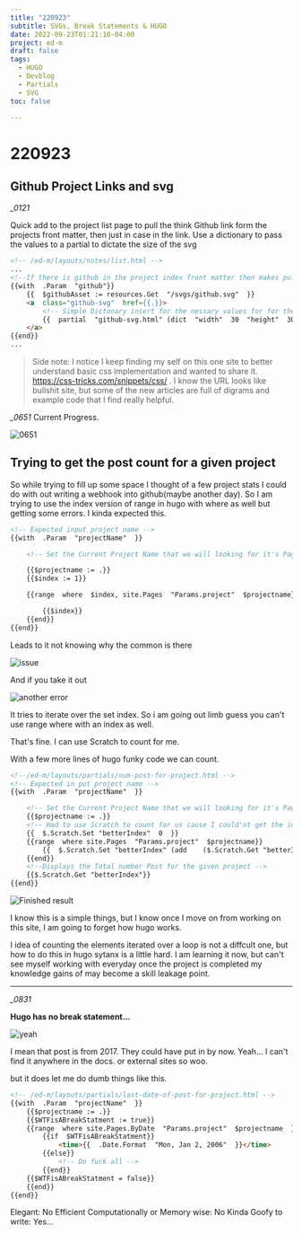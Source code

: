 ```yaml
---
title: "220923"
subtitle: SVGs, Break Statements & HUGO
date: 2022-09-23T01:21:10-04:00
project: ed-m
draft: false
tags:
  - HUGO
  - Devblog
  - Partials
  - SVG  
toc: false

---
```


# 220923

## Github Project Links and svg

*_0121*

Quick add to the project list page to pull the think Github link form the projects front matter, then just in case in the link. Use a dictionary to pass the values to a partial to dictate the size of the svg  

``` html
<!-- /ed-m/layouts/notes/list.html -->
...
<!--If there is github in the project index front matter then makes pull the github svg and put in the link to the projects base github-->
{{with  .Param  "github"}}
	{{  $githubAsset := resources.Get  "/svgs/github.svg"  }}
	<a  class="github-svg"  href={{.}}>
		<!-- Simple Dictonary insert for the nessary values for for the SVG size -->
		{{  partial  "github-svg.html" (dict  "width"  30  "height"  30 ) }}
	</a>
{{end}}
...
```


> Side note: I notice I keep finding my self on this one site to better understand basic css implementation and wanted to share it. https://css-tricks.com/snippets/css/ . I know the URL looks like bullshit site, but some of the new articles are full of digrams and example code that I find really helpful. 


*_0651*
Current Progress. 

![0651](https://i.imgur.com/hoyaDPt.png)


## Trying to get the post count for a given project

So while trying to fill up some space I thought of a few project stats I could do with out writing a webhook into github(maybe another day). So I am trying to use the index version of range in hugo with where as well but getting some errors. I kinda expected this. 

```html 
<!-- Expected input project name -->
{{with  .Param  "projectName"  }}

	<!-- Set the Current Project Name that we will looking for it's Pages-->

	{{$projectname := .}}
	{{$index := 1}}

	{{range  where  $index, site.Pages  "Params.project"  $projectname}}

		{{$index}}
	{{end}}
{{end}}
```

Leads to it not knowing why the common is there

![issue](https://i.imgur.com/SCZxtu7.png)

And if you take it out 

![another error](https://i.imgur.com/y8LyaQd.png)

It tries to iterate over the set index. So i am going out limb guess you can't use range where with an index as well. 

That's fine. I can use  Scratch to count for me. 

With a few more lines of hugo funky code we can count. 
```html
<!--/ed-m/layouts/partials/num-post-for-project.html -->
<!-- Expected in put project name -->
{{with  .Param  "projectName"  }}

	<!-- Set the Current Project Name that we will looking for it's Pages-->
	{{$projectname := .}}
	<!-- Had to use Scratch to count for us cause I could'nt get the index to work with where-->
	{{  $.Scratch.Set "betterIndex"  0  }}
	{{range  where site.Pages  "Params.project"  $projectname}}
		{{  $.Scratch.Set "betterIndex" (add 	($.Scratch.Get "betterIndex") 1) }}
	{{end}}
	<!--Displays the Total number Post for the given project -->
	{{$.Scratch.Get "betterIndex"}}
{{end}}
```

![Finished result](https://i.imgur.com/dDpDE9V.png)

I know this is a simple things, but I know once I move on from working on this site, I am going to forget how hugo works. 

I idea of counting the elements iterated over a loop is not a diffcult one, but how to do this in hugo sytanx is a little hard. I am learning it now, but can't see myself working with everyday once the project is completed my knowledge gains of may become a skill leakage point. 

----
*_0831*

**Hugo has no break statement...**

![yeah ](https://i.imgur.com/PKOQBHx.png)

I mean that post is from 2017. They could have put in by now. Yeah... I can't find it anywhere in the docs. or external sites so woo. 

but it does let me do dumb things like this. 

```html 
<!-- /ed-m/layouts/partials/last-date-of-post-for-project.html -->
{{with  .Param  "projectName"  }}
	{{$projectname := .}}
	{{$WTFisABreakStatment := true}}
	{{range  where site.Pages.ByDate  "Params.project"  $projectname  }}
		{{if  $WTFisABreakStatment}}
			<time>{{  .Date.Format  "Mon, Jan 2, 2006"  }}</time>
		{{else}}
			<!-- Do fuck all -->
		{{end}}
	{{$WTFisABreakStatment = false}}
	{{end}}
{{end}}
```

Elegant: No
Efficient Computationally or Memory wise: No
Kinda Goofy to write:  Yes...